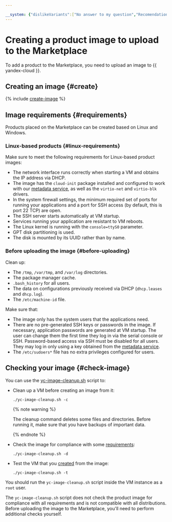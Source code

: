 ```yaml
---

__system: {"dislikeVariants":["No answer to my question","Recomendations didn't help","The content doesn't match title","Other"]}
---
```

# Creating a product image to upload to the Marketplace

To add a product to the Marketplace, you need to upload an image to {{ yandex-cloud }}.

## Creating an image {#create}

{% include [create-image](../../_includes/marketplace/image.md) %}

## Image requirements {#requirements}

Products placed on the Marketplace can be created based on Linux and Windows.

### Linux-based products {#linux-requirements}

Make sure to meet the following requirements for Linux-based product images:

* The network interface runs correctly when starting a VM and obtains the IP address via DHCP.
* The image has the `cloud-init` package installed and configured to work with our [metadata service](../../compute/operations/vm-info/get-info.md#inside-instance), as well as the `virtio-net` and `virtio-blk` drivers.
* In the system firewall settings, the minimum required set of ports for running your applications and a port for SSH access (by default, this is port 22 TCP) are open.
* The SSH server starts automatically at VM startup.
* Services running your application are resistant to VM reboots.
* The Linux kernel is running with the `console=ttyS0` parameter.
* GPT disk partitioning is used.
* The disk is mounted by its UUID rather than by name.

### Before uploading the image {#before-uploading}

Clean up:

* The `/tmp`, `/var/tmp`, and `/var/log` directories.
* The package manager cache.
* `.bash_history` for all users.
* The data on configurations previously received via DHCP (`dhcp.leases` and `dhcp.log`).
* The `/etc/machine-id` file.

Make sure that:

* The image only has the system users that the applications need.
* There are no pre-generated SSH keys or passwords in the image. If necessary, application passwords are generated at VM startup. The user can change them the first time they log in via the serial console or SSH. Password-based access via SSH must be disabled for all users. They may log in only using a key obtained from the [metadata service](../../compute/operations/vm-info/get-info.md#inside-instance).
* The `/etc/sudoers*` file has no extra privileges configured for users.

## Checking your image {#check-image}

You can use the [yc-image-cleanup.sh](https://github.com/yandex-cloud/examples/blob/master/products-prepare/linux/yc-image-cleanup.sh) script to:

* Clean up a VM before creating an image from it:

    ```
    ./yc-image-cleanup.sh -c
    ```

    {% note warning %}

    The cleanup command deletes some files and directories. Before running it, make sure that you have backups of important data.

    {% endnote %}

* Check the image for compliance with some [requirements](#requirements):

    ```
    ./yc-image-cleanup.sh -d
    ```

* Test the VM that you [created](../../compute/operations/image-create/upload.md#create-vm-from-user-image) from the image:

    ```
    ./yc-image-cleanup.sh -t
    ```

You should run the `yc-image-cleanup.sh` script inside the VM instance as a `root` user.

The `yc-image-cleanup.sh` script does not check the product image for compliance with all requirements and is not compatible with all distributions. Before uploading the image to the Marketplace, you'll need to perform additional checks yourself.

